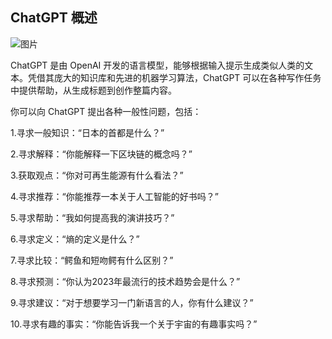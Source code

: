 ## ChatGPT 概述

![图片](../Images/image-PQCOOS32.jpg)

ChatGPT 是由 OpenAI 开发的语言模型，能够根据输入提示生成类似人类的文本。凭借其庞大的知识库和先进的机器学习算法，ChatGPT 可以在各种写作任务中提供帮助，从生成标题到创作整篇内容。

你可以向 ChatGPT 提出各种一般性问题，包括：

1.寻求一般知识：“日本的首都是什么？”

2.寻求解释：“你能解释一下区块链的概念吗？”

3.获取观点：“你对可再生能源有什么看法？”

4.寻求推荐：“你能推荐一本关于人工智能的好书吗？”

5.寻求帮助：“我如何提高我的演讲技巧？”

6.寻求定义：“熵的定义是什么？”

7.寻求比较：“鳄鱼和短吻鳄有什么区别？”

8.寻求预测：“你认为2023年最流行的技术趋势会是什么？”

9.寻求建议：“对于想要学习一门新语言的人，你有什么建议？”

10.寻求有趣的事实：“你能告诉我一个关于宇宙的有趣事实吗？”
